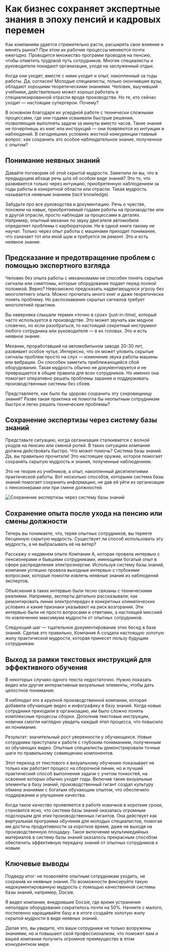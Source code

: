 # Как бизнес сохраняет экспертные знания в эпоху пенсий и кадровых перемен

Как компаниям удается стремительно расти, расширять свое влияние и менять рынок? При этом их рабочие процессы меняются почти ежегодно. Проводится множество программ проводов на пенсию, чтобы отметить трудовой путь сотрудников. Многие специалисты и руководители покидают организации, уходя на заслуженный отдых.

Когда они уходят, вместе с ними уходит и опыт, накопленный за годы работы. Да, согласен! Молодые специалисты, только окончившие вузы, обладают хорошими теоретическими знаниями. Человек, выучивший учебники, действительно может хорошо работать в специализированной отрасли вроде производства. Но те, кто сейчас уходит — настоящие супергерои. Почему?

В основном благодаря их усердной работе с технически сложными процессами, где они годами осваивали быстрые решения, позволяющие выполнять задачи за минуты вместо часов. Такие знания не почерпнешь из книг или инструкций — они появляются из интуиции и наблюдений. В сегодняшних условиях жесткой конкуренции главный вопрос: как сохранить это особое наблюдательное знание, полученное с опытом?

## Понимание неявных знаний

Давайте поговорим об этой скрытой мудрости. Заметили ли вы, что в предыдущем абзаце речь шла об особом виде знаний? Это то, что развивается только через интуицию, приобретенную наблюдением за годы работы в конкретной области или отрасли. Такая мудрость называется неявным знанием (tacit knowledge).

Забудьте про все руководства и документацию. Речь о чувстве, похожем на навык, приобретаемый годами работы на производстве или в другой отрасли, просто наблюдая за процессами в деталях. Например, опытный механик по звуку двигателя автомобиля определяет проблемы с карбюратором. Ни в одной книге такому не научат. Только через опыт работы с машинами приходит понимание, что означает тот или иной шум и требуется ли ремонт. Это и есть неявное знание.

## Предсказание и предотвращение проблем с помощью экспертного взгляда

Человек без опыта работы с механизмами не способен понять скрытые сигналы или симптомы, которые оборудование подает перед полной поломкой. Верно? Невозможно предсказать надвигающуюся угрозу без многолетнего опыта. Можно прочитать много книг и даже теоретически понять проблему. Но распознавание скрытых сигналов требует многолетней практики.

Вы наверняка слышали термин «точно в срок» (just-in-time), который часто используется в производстве. Это может звучать как модное словечко, но если разобраться, то настоящий секретный инструмент любого сотрудника или руководителя — в их головах. Это и есть неявное знание.

Механик, проработавший на автомобильном заводе 20-30 лет, развивает особое чутье. Интересно, что он может уловить скрытые сигналы проблем просто на слух — изменение звука работы машины или вибрации. Он способен заметить приближающийся сбой оборудования. Такая мудрость обычно не документируется и не превращается в общие правила для всех сотрудников. Но именно она помогает оперативно решать проблемы заранее и поддерживать производственные системы без сбоев.

Представляете, как было бы здорово сохранить эту сокровищницу знаний? Разве такая практика не помогла бы неопытным сотрудникам быстро и легко решать технические проблемы?

## Сохранение экспертизы через систему базы знаний

Представьте ситуацию, когда организация сталкивается с волной уходов на пенсию или сменой ролей. В таких ситуациях компания должна действовать быстро. Что может помочь? Система базы знаний. Да, вы правильно прочитали! Это настоящее оружие, которое помогает сохранять скрытую мудрость и знания, полученные наблюдением.

Это не теория из учебников, а опыт, накопленный десятилетиями практической работы. Вот несколько способов, которыми система базы знаний помогает сохранить информацию, не дав ей уйти из организации с пенсионерами или при смене должностей.

![Сохранение экспертизы через систему базы знаний](https://cdn.docsie.io/workspace_PfNzfGj3YfKKtTO4T/doc_hyOyyoFNExMH5yxZ2/file_SkV94eJ5Z2aLeWqUT/appdocsieio_organization_likalo_stanley_global_enterprises_4k_3_ff818f9b-f1ad-1e18-cd68-372c40ff2be1.png "Сохранение экспертизы через систему базы знаний")

## Сохранение опыта после ухода на пенсию или смены должности

Теперь вы понимаете, что, теряя опытных сотрудников, вы теряете бесценную скрытую мудрость. Существует ли способ использовать эту мудрость, а не выбрасывать её на ветер?

Расскажу о недавнем опыте Компании А, которая провела интервью с пенсионерами и бывшими сотрудниками, имеющими богатый опыт в сфере распределения электроэнергии. Используя систему базы знаний, компания успешно провела выходные интервью с глубокими вопросами, которые помогли извлечь неявные знания из наблюдений экспертов.

Объяснения в таких интервью были тесно связаны с техническими реалиями. Например, эксперты детально рассказывали, как ремонтировать линии электропередач в конкретных климатических условиях и какие признаки указывают на риск возгорания. Эти интервью были не просто вопросами и ответами, а настоящей миссией по извлечению максимума мудрости от опытных сотрудников.

Следующий шаг — тщательное документирование этих бесед в базе знаний. Сделав это правильно, Компания А создала настоящую золотую жилу практической мудрости, которая принесет пользу будущим сотрудникам.

## Выход за рамки текстовых инструкций для эффективного обучения

В некоторых случаях одного текста недостаточно. Нужно показать видео или другие интерактивные визуальные элементы, чтобы дать целостное понимание.

Я наблюдал это в крупной производственной компании, которая добавила обучающие видео и инфографику в базу знаний. Когда новые сотрудники приходили в организацию, им было сложно понять комплексные процессы сборки. Дополнив текстовые инструкции, новички смогли наглядно увидеть каждый этап процесса, что повысило их понимание.

Результат: значительный рост уверенности у обучающихся. Новые сотрудники приступали к работе с глубоким пониманием, полученным из обучающих видео. Опытные специалисты демонстрировали точные шаги по правильному совмещению компонентов.

Этот переход от текстового к визуальному обучению показывает не только как работает процесс на сборочной линии, но и лучший практический способ выполнения задачи с учетом тонкостей, на освоение которых обычно уходят годы. Включив такие визуальные элементы в базу знаний, производственный гигант создал культуру обмена знаниями с богатым обучающим опытом, что обеспечило поддержание и улучшение качества.

Когда такое качество проявляется в работе новичков в короткие сроки, становится ясно, что система базы знаний оказалась огромным подспорьем для этих производственных гигантов. Она действует как виртуальная программа обучения для молодых специалистов, помогая им достичь продуктивности за короткое время, даже не выходя на производственную площадку. Такое включение мультимедийных материалов в систему базы знаний оказалось прекрасным способом обеспечить эффективную передачу знаний от опытных сотрудников к новым.

## Ключевые выводы

Подведу итог: не позволяйте опытным сотрудникам уходить, не сохранив их неявные знания. По возможности фиксируйте такую недокументированную мудрость с помощью качественной системы базы знаний, например, Docsie.

Я видел компании, внедрившие Docsie, где время устранения неполадок оборудования сократилось почти на 50%. Начните с малого, постепенно наращивайте базу и в итоге создайте золотую жилу скрытой мудрости в виде неявных знаний.

Делая это, вы увидите, что ваши сотрудники не только вооружены знаниями, но и повышают свой профессионализм, что поможет вам и вашей компании получить огромное преимущество в этом конкурентном мире.